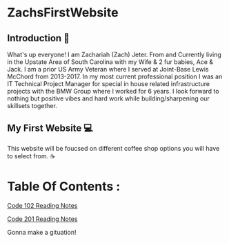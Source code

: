 # ZachsFirstWebsite

## Introduction :wave:
What's up everyone! I am Zachariah (Zach) Jeter. From and Currently living in the Upstate Area of South Carolina with my Wife & 2 fur babies, Ace & Jack. I am a prior US Army Veteran where I served at Joint-Base Lewis McChord from 2013-2017.  In my most current professional position I was an IT Technical Project Manager for special in house related infrastructure projects with the BMW Group where I worked for 6 years. I look forward to nothing but positive vibes and hard work while building/sharpening our skillsets together.

## My First Website :computer:

This website will be foucsed on different coffee shop options you will have to select from. :coffee:

# Table Of Contents :

[Code 102 Reading Notes](https://github.com/Zjet95/reading-notes102)

[Code 201 Reading Notes](/home/adduser/projects/courses/code-102/ZachsProfilePage/Code_201Notes)


Gonna make a gituation!
